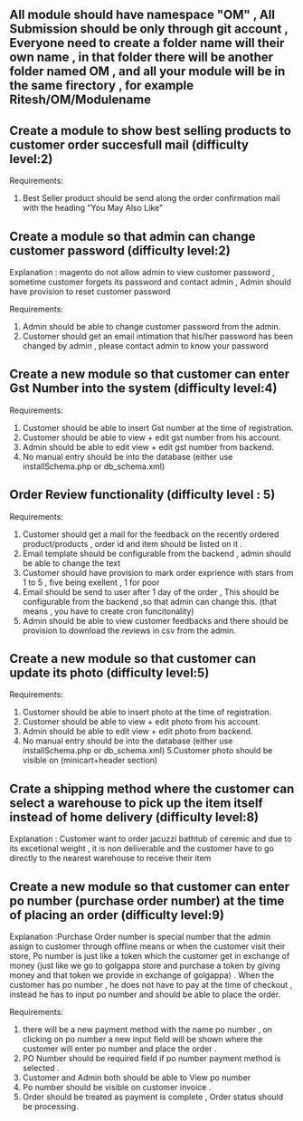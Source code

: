 All module should have namespace "OM" , All Submission should be only through git account , Everyone need to create a folder name will their own name , in that folder there will be another folder named OM , and all your module will be in the same firectory , for example Ritesh/OM/Modulename
---------------------------------------





Create a module to show best selling products to customer order succesfull mail (difficulty level:2)
------------------------------------------------------------------------------
Requirements:

1. Best Seller product should be send along the order  confirmation mail with the heading "You May Also Like"


Create a module so that admin can change customer password (difficulty level:2)
-------------------------------------------------------------------------------

Explanation : magento do not allow admin to view customer password , sometime customer forgets its password and contact admin , Admin should have provision to reset customer password

Requirements:

1. Admin should be able to change customer password from the admin.
2. Customer should get an email intimation that his/her password has been changed by admin , please contact admin to know your password 


Create a new module so that customer can enter Gst Number into the system (difficulty level:4)
--------------------------------------------------------------------------
Requirements:

1. Customer should be able to insert Gst number at the time of registration.
2. Customer should be able to view + edit gst number from his account. 
3. Admin should be able to edit view + edit gst number from backend. 
4. No manual entry should be into the database (either use installSchema.php or db_schema.xml)

Order Review functionality  (difficulty level : 5)
------------------------------------------------------------------------------

Requirements:

1. Customer should get a mail for  the feedback on the recently  ordered product/products , order id and item should  be listed  on it  .
2. Email  template  should be configurable from the backend , admin should be able to change the text  
3. Customer  should  have provision to mark order exprience with stars from 1 to  5 , five being exellent  , 1 for poor
4. Email should be  send to user after 1  day  of  the order , This  should be configurable from the  backend ,so  that admin can change this. (that means , you  have to create cron funcitonality)
5. Admin should  be able  to  view  customer feedbacks  and  there should be provision to  download the reviews  in csv  from the admin.


Create a new module so that customer can update its photo (difficulty level:5)
--------------------------------------------------------------------------
Requirements:

1. Customer should be able to insert photo at the time of registration.
2. Customer should be able to view + edit photo from his account. 
3. Admin should be able to edit view + edit photo from backend. 
4. No manual entry should be into the database (either use installSchema.php or db_schema.xml)
5.Customer photo should be visible on (minicart+header section)


Crate a shipping method where the customer can select a warehouse to  pick up the item itself instead of  home delivery (difficulty level:8)
------------------------------------------------------------------------------------------------
Explanation : Customer want to order jacuzzi bathtub of  ceremic and  due to  its excetional weight , it is  non deliverable  and the customer have to go directly to  the nearest  warehouse to receive their  item  


Create a new module so that customer can enter po number (purchase order number) at the time of placing an order (difficulty level:9)
----------------------------------------------------------------------------------------------------------------

Explanation :Purchase Order number is special number that the admin assign to customer through offline means or when the customer visit their store, Po number is just like a token which the customer get in exchange of money (just like we go to golgappa store and purchase a token by giving money and that token we provide in exchange of golgappa) . When the customer has po number , he does not have to pay at the time of checkout , instead he has to input po number and should be able to place the order.    

Requirements:
1. there will be a new payment method with the name po number , on clicking on po number a new input field will be shown where the customer will enter po number and place the order .
2. PO Number should be required field if po number payment method is selected . 
3. Customer and Admin both should be able to View po number 
4. Po number should be visible on customer invoice .
5. Order should be treated as payment is complete , Order status should be processing.
